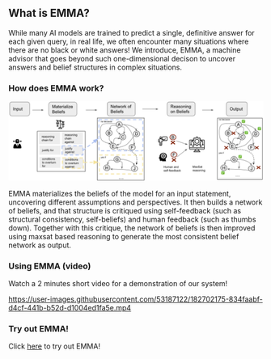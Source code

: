 ## What is EMMA?
While many AI models are trained to predict a single, definitive answer for each given query, in real life, we often encounter many situations where there are no black or white answers! We introduce, EMMA, a machine advisor that goes beyond such one-dimensional decison to uncover answers and belief structures in complex situations.


### How does EMMA work?

![Flow](/figures/flow.png)

EMMA materializes the beliefs of the model for an input statement, uncovering different assumptions and perspectives. It then builds a network of beliefs, and that structure is critiqued using self-feedback (such as structural consistency, self-beliefs) and human feedback (such as thumbs down). Together with this critique, the network of beliefs is then improved using maxsat based reasoning to generate the most consistent belief network as output.

### Using EMMA (video)

Watch a 2 minutes short video for a demonstration of our system!

https://user-images.githubusercontent.com/53187122/182702175-834faabf-d4cf-441b-b52d-d1004ed1fa5e.mp4


### Try out EMMA!
Click [here](https://allenai-defeasible-explanations-srcvdemo-interactive-jpe7t4.streamlitapp.com/?on_demand=false) to try out EMMA!
